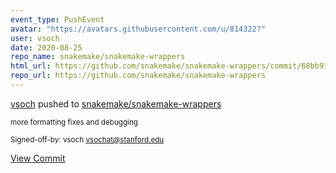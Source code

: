 ```yaml
---
event_type: PushEvent
avatar: "https://avatars.githubusercontent.com/u/814322?"
user: vsoch
date: 2020-08-25
repo_name: snakemake/snakemake-wrappers
html_url: https://github.com/snakemake/snakemake-wrappers/commit/68bb9179c1eff8ffbda8d04a8f4ca55ee9a7ee05
repo_url: https://github.com/snakemake/snakemake-wrappers
---
```


<a href='https://github.com/vsoch' target='_blank'>vsoch</a> pushed to <a href='https://github.com/snakemake/snakemake-wrappers' target='_blank'>snakemake/snakemake-wrappers</a>

<small>more formatting fixes and debugging

Signed-off-by: vsoch <vsochat@stanford.edu></small>

<a href='https://github.com/snakemake/snakemake-wrappers/commit/68bb9179c1eff8ffbda8d04a8f4ca55ee9a7ee05' target='_blank'>View Commit</a>